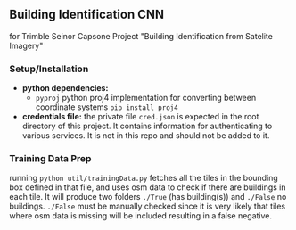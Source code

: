 ## Building Identification CNN
for Trimble Seinor Capsone Project "Building Identification from Satelite Imagery"

### Setup/Installation
 - **python dependencies:**
   - `pyproj` python proj4 implementation for converting between coordinate systems `pip install proj4`
 - **credentials file:** the private file `cred.json` is expected in the root directory of this project. It contains information for authenticating to various services. It is not in this repo and should not be added to it.

### Training Data Prep
running `python util/trainingData.py` fetches all the tiles in the bounding box defined in that file, and uses osm data to check if there are buildings in each tile. It will produce two folders `./True` (has building(s)) and `./False` no buildings. `./False` must be manually checked since it is very likely that tiles where osm data is missing will be included resulting in a false negative.
